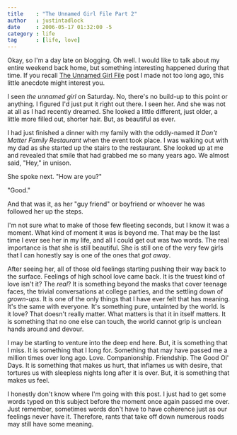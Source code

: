 ```yaml
---
title    : "The Unnamed Girl File Part 2"
author   : justintadlock
date     : 2006-05-17 01:32:00 -5
category : life
tag      : [life, love]
---
```


Okay, so I'm a day late on blogging.  Oh well.  I would like to talk about my entire weekend back home, but something interesting happened during that time.  If you recall <a href="/archives/2006/05/08/the-unnamed-girl-file" title="The Unnamed Girl File (May 08, 2006)"> The Unnamed Girl File</a> post I made not too long ago, this little anecdote might interest you.

I seen <em> the unnamed girl</em> on Saturday.  No, there's no build-up to this point or anything.  I figured I'd just put it right out there.  I seen her.  And she was not at all as I had recently dreamed.  She looked a little different, just older, a little more filled out, shorter hair.  But, as beautiful as ever.

I had just finished a dinner with my family with the oddly-named <em> It Don't Matter Family Restaurant</em> when the event took place.  I was walking out with my dad as she started up the stairs to the restaurant.  She looked up at me and revealed that smile that had grabbed me so many years ago.  We almost said, "Hey," in unison.

She spoke next.  "How are you?"

"Good."

And that was it, as her "guy friend" or boyfriend or whoever he was followed her up the steps.

I'm not sure what to make of those few fleeting seconds, but I know it was a moment.  What kind of moment it was is beyond me.  That may be the last time I ever see her in my life, and all I could get out was two words.  The real importance is that she is still beautiful.  She is still one of the very few girls that I can honestly say is one of the ones that <em> got away</em>.

After seeing her, all of those old feelings starting pushing their way back to the surface.  Feelings of high school love came back.  It is the truest kind of love isn't it?  The <em> real</em>?  It is something beyond the masks that cover teenage faces, the trivial conversations at college parties, and the settling down of <em> grown-ups</em>.  It is one of the only things that I have ever felt that has meaning.  It's the same with everyone.  It's something pure, untainted by the world.  Is it love?  That doesn't really matter.  What matters is that it in itself matters.  It is something that no one else can touch, the world cannot grip is unclean hands around and devour.

I may be starting to venture into the deep end here.  But, it is something that I miss.  It is something that I long for.  Something that may have passed me a million times over long ago.  Love.  Companionship.  Friendship.  The Good Ol' Days.  It is something that makes us hurt, that inflames us with desire, that tortures us with sleepless nights long after it is over.  But, it is something that makes us feel.

I honestly don't know where I'm going with this post.  I just had to get some words typed on this subject before the moment once again passed me over.  Just remember, sometimes words don't have to have coherence just as our feelings never have it.  Therefore, rants that take off down numerous roads may still have some meaning.
